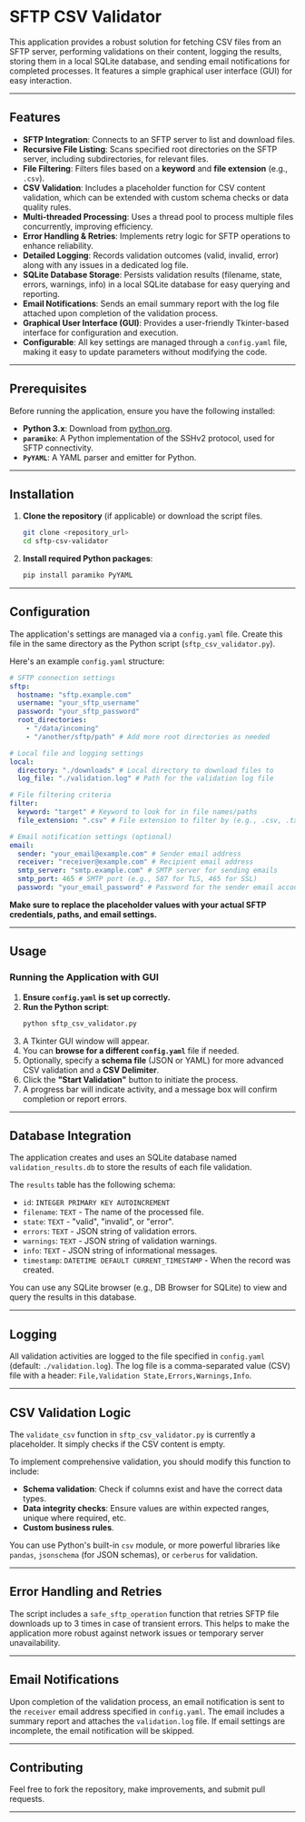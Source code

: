 # SFTP CSV Validator

This application provides a robust solution for fetching CSV files from an SFTP server, performing validations on their content, logging the results, storing them in a local SQLite database, and sending email notifications for completed processes. It features a simple graphical user interface (GUI) for easy interaction.

-----

## Features

  * **SFTP Integration**: Connects to an SFTP server to list and download files.
  * **Recursive File Listing**: Scans specified root directories on the SFTP server, including subdirectories, for relevant files.
  * **File Filtering**: Filters files based on a **keyword** and **file extension** (e.g., `.csv`).
  * **CSV Validation**: Includes a placeholder function for CSV content validation, which can be extended with custom schema checks or data quality rules.
  * **Multi-threaded Processing**: Uses a thread pool to process multiple files concurrently, improving efficiency.
  * **Error Handling & Retries**: Implements retry logic for SFTP operations to enhance reliability.
  * **Detailed Logging**: Records validation outcomes (valid, invalid, error) along with any issues in a dedicated log file.
  * **SQLite Database Storage**: Persists validation results (filename, state, errors, warnings, info) in a local SQLite database for easy querying and reporting.
  * **Email Notifications**: Sends an email summary report with the log file attached upon completion of the validation process.
  * **Graphical User Interface (GUI)**: Provides a user-friendly Tkinter-based interface for configuration and execution.
  * **Configurable**: All key settings are managed through a `config.yaml` file, making it easy to update parameters without modifying the code.

-----

## Prerequisites

Before running the application, ensure you have the following installed:

  * **Python 3.x**: Download from [python.org](https://www.python.org/downloads/).
  * **`paramiko`**: A Python implementation of the SSHv2 protocol, used for SFTP connectivity.
  * **`PyYAML`**: A YAML parser and emitter for Python.

-----

## Installation

1.  **Clone the repository** (if applicable) or download the script files.
    ```bash
    git clone <repository_url>
    cd sftp-csv-validator
    ```
2.  **Install required Python packages**:
    ```bash
    pip install paramiko PyYAML
    ```

-----

## Configuration

The application's settings are managed via a `config.yaml` file. Create this file in the same directory as the Python script (`sftp_csv_validator.py`).

Here's an example `config.yaml` structure:

```yaml
# SFTP connection settings
sftp:
  hostname: "sftp.example.com"
  username: "your_sftp_username"
  password: "your_sftp_password"
  root_directories:
    - "/data/incoming"
    - "/another/sftp/path" # Add more root directories as needed

# Local file and logging settings
local:
  directory: "./downloads" # Local directory to download files to
  log_file: "./validation.log" # Path for the validation log file

# File filtering criteria
filter:
  keyword: "target" # Keyword to look for in file names/paths
  file_extension: ".csv" # File extension to filter by (e.g., .csv, .txt)

# Email notification settings (optional)
email:
  sender: "your_email@example.com" # Sender email address
  receiver: "receiver@example.com" # Recipient email address
  smtp_server: "smtp.example.com" # SMTP server for sending emails
  smtp_port: 465 # SMTP port (e.g., 587 for TLS, 465 for SSL)
  password: "your_email_password" # Password for the sender email account
```

**Make sure to replace the placeholder values with your actual SFTP credentials, paths, and email settings.**

-----

## Usage

### Running the Application with GUI

1.  **Ensure `config.yaml` is set up correctly.**
2.  **Run the Python script**:
    ```bash
    python sftp_csv_validator.py
    ```
3.  A Tkinter GUI window will appear.
4.  You can **browse for a different `config.yaml`** file if needed.
5.  Optionally, specify a **schema file** (JSON or YAML) for more advanced CSV validation and a **CSV Delimiter**.
6.  Click the **"Start Validation"** button to initiate the process.
7.  A progress bar will indicate activity, and a message box will confirm completion or report errors.

-----

## Database Integration

The application creates and uses an SQLite database named `validation_results.db` to store the results of each file validation.

The `results` table has the following schema:

  * `id`: `INTEGER PRIMARY KEY AUTOINCREMENT`
  * `filename`: `TEXT` - The name of the processed file.
  * `state`: `TEXT` - "valid", "invalid", or "error".
  * `errors`: `TEXT` - JSON string of validation errors.
  * `warnings`: `TEXT` - JSON string of validation warnings.
  * `info`: `TEXT` - JSON string of informational messages.
  * `timestamp`: `DATETIME DEFAULT CURRENT_TIMESTAMP` - When the record was created.

You can use any SQLite browser (e.g., DB Browser for SQLite) to view and query the results in this database.

-----

## Logging

All validation activities are logged to the file specified in `config.yaml` (default: `./validation.log`). The log file is a comma-separated value (CSV) file with a header: `File,Validation State,Errors,Warnings,Info`.

-----

## CSV Validation Logic

The `validate_csv` function in `sftp_csv_validator.py` is currently a placeholder. It simply checks if the CSV content is empty.

To implement comprehensive validation, you should modify this function to include:

  * **Schema validation**: Check if columns exist and have the correct data types.
  * **Data integrity checks**: Ensure values are within expected ranges, unique where required, etc.
  * **Custom business rules**.

You can use Python's built-in `csv` module, or more powerful libraries like `pandas`, `jsonschema` (for JSON schemas), or `cerberus` for validation.

-----

## Error Handling and Retries

The script includes a `safe_sftp_operation` function that retries SFTP file downloads up to 3 times in case of transient errors. This helps to make the application more robust against network issues or temporary server unavailability.

-----

## Email Notifications

Upon completion of the validation process, an email notification is sent to the `receiver` email address specified in `config.yaml`. The email includes a summary report and attaches the `validation.log` file. If email settings are incomplete, the email notification will be skipped.

-----

## Contributing

Feel free to fork the repository, make improvements, and submit pull requests.

-----
